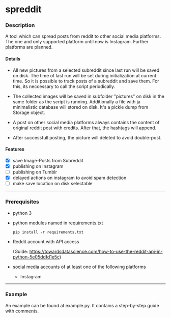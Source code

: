 # spreddit

### Description

A tool which can spread posts from reddit to other social media platforms. The one and only supported platform until now is Instagram. Further platforms are planned.

#### Details

- All new pictures from a selected subreddit since last run will be saved on disk. The time of last run will be set during initialization at current time. So it is possible to track posts of a subreddit and save them. For this, its neccessary to call the script periodically.

- The collected images will be saved in subfolder "pictures" on disk in the same folder as the script is running. Additionally a file with ja minimalistic database will stored on disk. It's a pickle dump from Storage object.

- A post on other social media platforms always contains the content of original reddit post with credits. After that, the hashtags will append.

- After successfull posting, the picture will deleted to avoid double-post.

#### Features

- [x] save Image-Posts from Subreddit
- [x] publishing on Instagram
- [ ] publishing on Tumblr
- [x] delayed actions on instagram to avoid spam detection
- [ ] make save location on disk selectable

---

### Prerequisites

- python 3

- python modules named in requirements.txt
  
  ```pip install -r requirements.txt```

- Reddit account with API access

  (Guide: https://towardsdatascience.com/how-to-use-the-reddit-api-in-python-5e05ddfd1e5c)

- social media accounts of at least one of the following platforms
  - Instagram

---

### Example

An example can be found at example.py. It contains a step-by-step guide with comments.
